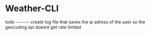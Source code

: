 # Weather-CLI



todo -------  create log file that saves the ip adress of the user so the geocoding api doesnt get rate limited
